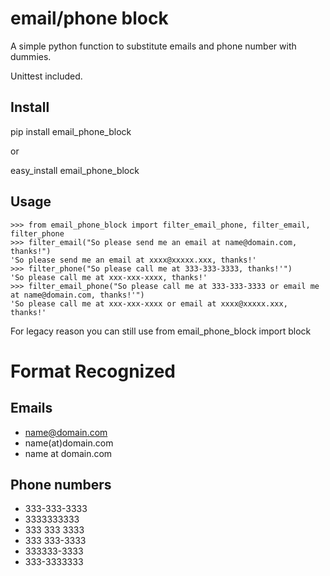 email/phone block
=================

A simple python function to substitute emails and phone number with dummies.

Unittest included.

Install
-------

pip install email_phone_block 

or

easy_install email_phone_block 


Usage
-----

    >>> from email_phone_block import filter_email_phone, filter_email, filter_phone
    >>> filter_email("So please send me an email at name@domain.com, thanks!")
    'So please send me an email at xxxx@xxxxx.xxx, thanks!'
    >>> filter_phone("So please call me at 333-333-3333, thanks!'")
    'So please call me at xxx-xxx-xxxx, thanks!'
    >>> filter_email_phone("So please call me at 333-333-3333 or email me at name@domain.com, thanks!'")
    'So please call me at xxx-xxx-xxxx or email at xxxx@xxxxx.xxx, thanks!'

For legacy reason you can still use from email_phone_block import block


Format Recognized
=================

Emails
------
- name@domain.com
- name(at)domain.com
- name at domain.com
 
Phone numbers
-------------
- 333-333-3333
- 3333333333
- 333 333 3333
- 333 333-3333
- 333333-3333
- 333-3333333

